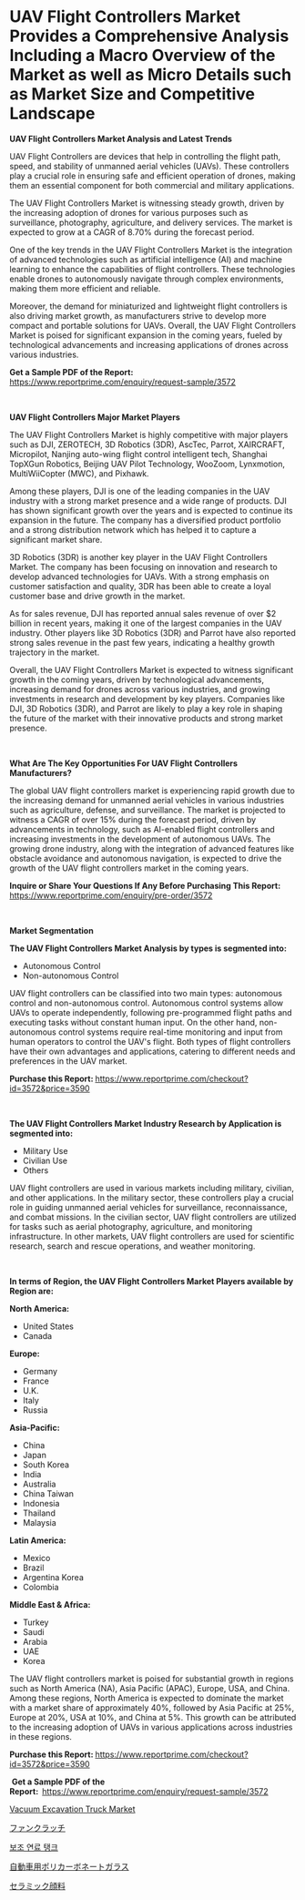 <p><h1>UAV Flight Controllers Market Provides a Comprehensive Analysis Including a Macro Overview of the Market as well as Micro Details such as Market Size and Competitive Landscape</h1></p><p><strong>UAV Flight Controllers Market Analysis and Latest Trends</strong></p>
<p><p>UAV Flight Controllers are devices that help in controlling the flight path, speed, and stability of unmanned aerial vehicles (UAVs). These controllers play a crucial role in ensuring safe and efficient operation of drones, making them an essential component for both commercial and military applications.</p><p>The UAV Flight Controllers Market is witnessing steady growth, driven by the increasing adoption of drones for various purposes such as surveillance, photography, agriculture, and delivery services. The market is expected to grow at a CAGR of 8.70% during the forecast period.</p><p>One of the key trends in the UAV Flight Controllers Market is the integration of advanced technologies such as artificial intelligence (AI) and machine learning to enhance the capabilities of flight controllers. These technologies enable drones to autonomously navigate through complex environments, making them more efficient and reliable.</p><p>Moreover, the demand for miniaturized and lightweight flight controllers is also driving market growth, as manufacturers strive to develop more compact and portable solutions for UAVs. Overall, the UAV Flight Controllers Market is poised for significant expansion in the coming years, fueled by technological advancements and increasing applications of drones across various industries.</p></p>
<p><strong>Get a Sample PDF of the Report:&nbsp;</strong> <a href="https://www.reportprime.com/enquiry/request-sample/3572">https://www.reportprime.com/enquiry/request-sample/3572</a></p>
<p>&nbsp;</p>
<p><strong>UAV Flight Controllers Major Market Players</strong></p>
<p><p>The UAV Flight Controllers Market is highly competitive with major players such as DJI, ZEROTECH, 3D Robotics (3DR), AscTec, Parrot, XAIRCRAFT, Micropilot, Nanjing auto-wing flight control intelligent tech, Shanghai TopXGun Robotics, Beijing UAV Pilot Technology, WooZoom, Lynxmotion, MultiWiiCopter (MWC), and Pixhawk. </p><p>Among these players, DJI is one of the leading companies in the UAV industry with a strong market presence and a wide range of products. DJI has shown significant growth over the years and is expected to continue its expansion in the future. The company has a diversified product portfolio and a strong distribution network which has helped it to capture a significant market share. </p><p>3D Robotics (3DR) is another key player in the UAV Flight Controllers Market. The company has been focusing on innovation and research to develop advanced technologies for UAVs. With a strong emphasis on customer satisfaction and quality, 3DR has been able to create a loyal customer base and drive growth in the market. </p><p>As for sales revenue, DJI has reported annual sales revenue of over $2 billion in recent years, making it one of the largest companies in the UAV industry. Other players like 3D Robotics (3DR) and Parrot have also reported strong sales revenue in the past few years, indicating a healthy growth trajectory in the market. </p><p>Overall, the UAV Flight Controllers Market is expected to witness significant growth in the coming years, driven by technological advancements, increasing demand for drones across various industries, and growing investments in research and development by key players. Companies like DJI, 3D Robotics (3DR), and Parrot are likely to play a key role in shaping the future of the market with their innovative products and strong market presence.</p></p>
<p>&nbsp;</p>
<p><strong>What Are The Key Opportunities For UAV Flight Controllers Manufacturers?</strong></p>
<p><p>The global UAV flight controllers market is experiencing rapid growth due to the increasing demand for unmanned aerial vehicles in various industries such as agriculture, defense, and surveillance. The market is projected to witness a CAGR of over 15% during the forecast period, driven by advancements in technology, such as AI-enabled flight controllers and increasing investments in the development of autonomous UAVs. The growing drone industry, along with the integration of advanced features like obstacle avoidance and autonomous navigation, is expected to drive the growth of the UAV flight controllers market in the coming years.</p></p>
<p><strong>Inquire or Share Your Questions If Any Before Purchasing This Report:</strong> <a href="https://www.reportprime.com/enquiry/pre-order/3572">https://www.reportprime.com/enquiry/pre-order/3572</a></p>
<p>&nbsp;</p>
<p><strong>Market Segmentation</strong></p>
<p><strong>The UAV Flight Controllers Market Analysis by types is segmented into:</strong></p>
<p><ul><li>Autonomous Control</li><li>Non-autonomous Control</li></ul></p>
<p><p>UAV flight controllers can be classified into two main types: autonomous control and non-autonomous control. Autonomous control systems allow UAVs to operate independently, following pre-programmed flight paths and executing tasks without constant human input. On the other hand, non-autonomous control systems require real-time monitoring and input from human operators to control the UAV's flight. Both types of flight controllers have their own advantages and applications, catering to different needs and preferences in the UAV market.</p></p>
<p><strong>Purchase this Report:&nbsp;</strong><a href="https://www.reportprime.com/checkout?id=3572&price=3590">https://www.reportprime.com/checkout?id=3572&price=3590</a></p>
<p>&nbsp;</p>
<p><strong>The UAV Flight Controllers Market Industry Research by Application is segmented into:</strong></p>
<p><ul><li>Military Use</li><li>Civilian Use</li><li>Others</li></ul></p>
<p><p>UAV flight controllers are used in various markets including military, civilian, and other applications. In the military sector, these controllers play a crucial role in guiding unmanned aerial vehicles for surveillance, reconnaissance, and combat missions. In the civilian sector, UAV flight controllers are utilized for tasks such as aerial photography, agriculture, and monitoring infrastructure. In other markets, UAV flight controllers are used for scientific research, search and rescue operations, and weather monitoring.</p></p>
<p>&nbsp;</p>
<p><strong>In terms of Region, the UAV Flight Controllers Market Players available by Region are:</strong></p>
<p>
    <p> <strong> North America: </strong>
        <ul>
            <li>United States</li>
            <li>Canada</li>
        </ul>
        </p> 
    <p> <strong> Europe: </strong>
        <ul>
            <li>Germany</li>
            <li>France</li>
            <li>U.K.</li>
            <li>Italy</li>
            <li>Russia</li>
        </ul>
        </p> 
    <p> <strong> Asia-Pacific: </strong>
        <ul>
            <li>China</li>
            <li>Japan</li>
            <li>South Korea</li>
            <li>India</li>
            <li>Australia</li>
            <li>China Taiwan</li>
            <li>Indonesia</li>
            <li>Thailand</li>
            <li>Malaysia</li>
        </ul>
        </p> 
    <p> <strong> Latin America: </strong>
        <ul>
            <li>Mexico</li>
            <li>Brazil</li>
            <li>Argentina Korea</li>
            <li>Colombia</li>
        </ul>
        </p> 
    <p> <strong> Middle East & Africa: </strong>
        <ul>
            <li>Turkey</li>
            <li>Saudi</li>
            <li>Arabia</li>
            <li>UAE</li>
            <li>Korea</li>
        </ul>
    </p>
    </p>
<p><p>The UAV flight controllers market is poised for substantial growth in regions such as North America (NA), Asia Pacific (APAC), Europe, USA, and China. Among these regions, North America is expected to dominate the market with a market share of approximately 40%, followed by Asia Pacific at 25%, Europe at 20%, USA at 10%, and China at 5%. This growth can be attributed to the increasing adoption of UAVs in various applications across industries in these regions.</p></p>
<p><strong>Purchase this Report: </strong><a href="https://www.reportprime.com/checkout?id=3572&price=3590">https://www.reportprime.com/checkout?id=3572&price=3590</a></p>
<p>&nbsp;<strong>Get a Sample PDF of the Report:&nbsp;&nbsp;</strong><a href="https://www.reportprime.com/enquiry/request-sample/3572">https://www.reportprime.com/enquiry/request-sample/3572</a></p>
<p><strong></strong></p>
<p><p><a href="https://issuu.com/reportprime-2/docs/vacuum-excavation-truck-market-size-2030.pptx">Vacuum Excavation Truck Market</a></p><p><a href="https://medium.com/@vedakuvlis2023/%E3%83%95%E3%82%A1%E3%83%B3%E3%82%AF%E3%83%A9%E3%83%83%E3%83%81%E5%B8%82%E5%A0%B4-%E5%B8%82%E5%A0%B4cagr-%E5%B8%82%E5%A0%B4%E3%83%88%E3%83%AC%E3%83%B3%E3%83%89-%E6%88%90%E9%95%B7%E6%88%A6%E7%95%A5%E3%81%AB%E9%96%A2%E3%81%99%E3%82%8B%E6%B4%9E%E5%AF%9F-f6b83e625d86">ファンクラッチ</a></p><p><a href="https://github.com/fredrickeglers/Market-Research-Report-List-1/blob/main/694388913634.md">보조 연료 탱크</a></p><p><a href="https://github.com/efcvopdgkdx128/Market-Research-Report-List-1/blob/main/274668114458.md">自動車用ポリカーボネートガラス</a></p><p><a href="https://medium.com/@deontestanton2023/%E3%82%BB%E3%83%A9%E3%83%9F%E3%83%83%E3%82%AF%E9%A1%94%E6%96%99%E5%B8%82%E5%A0%B4-2031%E5%B9%B4%E3%81%BE%E3%81%A7%E3%81%AE%E6%88%90%E5%8A%9F%E3%81%99%E3%82%8B%E3%83%93%E3%82%B8%E3%83%8D%E3%82%B9%E6%88%A6%E7%95%A5%E3%81%AE%E9%8D%B5-2351c82b8cf6">セラミック顔料</a></p></p>